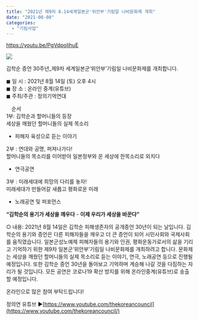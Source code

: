 ```yaml
---
title: "2021년 제9차 8.14세계일본군'위안부'기림일 나비문화제 개최"
date: "2021-08-08"
categories: 
  - "기림사업"
---
```


https://youtu.be/PgVdpoIihuE

![](https://r2.womenandwar.net/2021/08/웹포스터210809_나비문화제-포스터_이한철-724x1024.png)

김학순 증언 30주년\_제9차 세계일본군‘위안부’기림일 나비문화제를 개최합니다.

◼ 일 시 : 2021년 8월 14일 (토) 오후 4시  
◼ 장 소 : 온라인 중계(유튜브)  
◼ 주최/주관 : 정의기억연대

　순서  
1부: 김학순과 할머니들의 등장  
세상을 깨웠던 할머니들의 실제 목소리

- 피해자 육성으로 듣는 이야기

2부 : 연대와 공명, 퍼져나가다!  
할머니들의 목소리를 이어받아 일본정부와 온 세상에 한목소리로 외치다

- 연극공연

3부 : 미래세대에 희망의 다리를 놓자!  
미래세대가 만들어갈 새롭고 평화로운 미래

- 노래공연 및 퍼포먼스

**“김학순의 용기가 세상을 깨우다** - **이제 우리가 세상을 바꾼다”**

○ 내용: 2021년 8월 14일은 김학순 피해생존자의 공개증언 30년이 되는 날입니다. 김학순의 용기와 증언은 다른 피해자들을 깨우고 더 큰 증언이 되어 시민사회와 국제사회를 움직였습니다. 일본군성노예제 피해자들의 용기와 인권, 평화운동가로서의 삶을 기리고 기억하기 위한 제9차 일본군‘위안부’기림일 나비문화제를 개최하려고 합니다. 문화제는 세상을 깨웠던 할머니들의 실제 목소리로 듣는 이야기, 연극, 노래공연 등으로 진행될 예정입니다. 또한 김학순 증언 30년을 돌아보고 기억하며 계승해 나갈 것을 다짐하는 자리가 될 것입니다. 모든 공연은 코로나19 확산 방지를 위해 온라인중계(유튜브)로 송출할 예정입니다.

온라인으로 많은 참여 부탁드립니다!

정의연 유튜브 ▶[https://www.youtube.com/thekoreancouncil](https://www.youtube.com/thekoreancouncil/)
